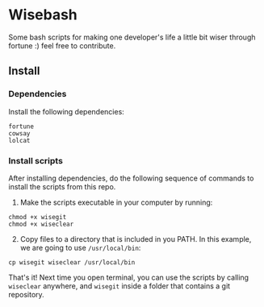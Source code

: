 # Wisebash

Some bash scripts for making one developer's life a little bit wiser through fortune :) feel free to contribute.

## Install

### Dependencies

Install the following dependencies:

```
fortune
cowsay
lolcat
```

### Install scripts

After installing dependencies, do the following sequence of commands to install the scripts from this repo.

1. Make the scripts executable in your computer by running:

```
chmod +x wisegit
chmod +x wiseclear
```

2. Copy files to a directory that is included in you PATH. In this example, we are going to use `/usr/local/bin`:

```
cp wisegit wiseclear /usr/local/bin
```

That's it! Next time you open terminal, you can use the scripts by calling `wiseclear` anywhere, and `wisegit` inside a folder that contains a git repository.
